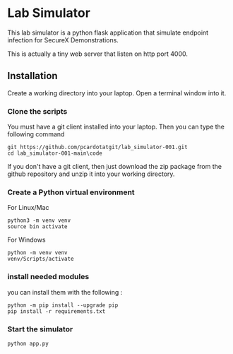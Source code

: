 # Lab Simulator

This lab simulator is a python flask application that simulate endpoint infection for SecureX Demonstrations.

This is actually a tiny web server that listen on http port 4000.

## Installation

Create a working directory into your laptop. Open a terminal window into it.

### Clone the scripts

You must have a git client installed into your laptop. Then you can type the following command

	git https://github.com/pcardotatgit/lab_simulator-001.git
	cd lab_simulator-001-main\code
	
If you don't have a git client, then just download the zip package from the github repository and unzip it into your working directory.

### Create a Python virtual environment

For Linux/Mac 

	python3 -m venv venv
	source bin activate

For Windows 

	python -m venv venv 
	venv/Scripts/activate

### install needed modules

you can install them with the following  :
	
	python -m pip install --upgrade pip
	pip install -r requirements.txt

### Start the simulator

	python app.py


